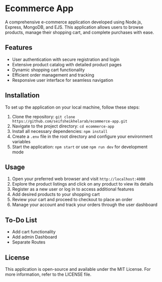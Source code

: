 # Ecommerce App

A comprehensive e-commerce application developed using Node.js, Express, MongoDB, and EJS. This application allows users to browse products, manage their shopping cart, and complete purchases with ease.

## Features

* User authentication with secure registration and login
* Extensive product catalog with detailed product pages
* Dynamic shopping cart functionality
* Efficient order management and tracking
* Responsive user interface for seamless navigation

## Installation

To set up the application on your local machine, follow these steps:

1. Clone the repository: `git clone https://github.com/seifsheikhelarab/ecommerce-app.git`
2. Navigate to the project directory: `cd ecommerce-app`
3. Install all necessary dependencies: `npm install`
4. Create a `.env` file in the root directory and configure your environment variables
5. Start the application: `npm start` or use `npm run dev` for development mode

## Usage

1. Open your preferred web browser and visit `http://localhost:4000`
2. Explore the product listings and click on any product to view its details
3. Register as a new user or log in to access additional features
4. Add desired products to your shopping cart
5. Review your cart and proceed to checkout to place an order
6. Manage your account and track your orders through the user dashboard

## To-Do List

* Add cart functionality
* Add admin Dashboard
* Separate Routes

## License

This application is open-source and available under the MIT License. For more information, refer to the LICENSE file.
